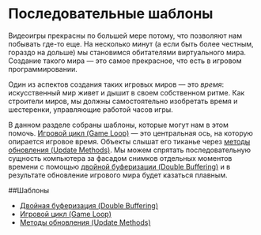 # Последовательные шаблоны
Видеоигры прекрасны по большей мере потому, что позволяют нам побывать где-то еще. На несколько минут (а если быть более честным, гораздо на дольше) мы становимся обитателями виртуального мира. Создание такого мира — это самое прекрасное, что есть в игровом программировании.

Один из аспектов создания таких игровых миров — это *время*: искусственный мир живет и дышит в своем собственном ритме. Как строители миров, мы должны самостоятельно изобретать время и шестеренки, управляющие работой часов игры.

В данном разделе собраны шаблоны, которые могут нам в этом помочь. [Игровой цикл (Game Loop)](../chapter-3/3.2-game-loop.md) — это центральная ось, на которую опирается игровое время. Объекты слышат его тиканье через [методы обновления (Update Methods)](../chapter-3/3.3-update-method.md). Мы можем спрятать последовательную сущность компьютера за фасадом снимков отдельных моментов времени с помощью [двойной буферизации (Double Buffering)](../chapter-3/3.1-double-buffering.md) и в результате обновление игрового мира будет казаться плавным.

##Шаблоны
   * [Двойная буферизация (Double Buffering)](../chapter-3/3.1-double-buffering.md)
   * [Игровой цикл (Game Loop)](../chapter-3/3.2-game-loop.md)
   * [Методы обновления (Update Methods)](../chapter-3/3.3-update-method.md)